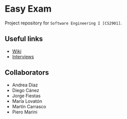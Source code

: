 # Easy Exam

Project repository for `Software Engineering I [CS2901]`. 

## Useful links

+ [Wiki](https://github.com/utec-cs2901-2019-2/easy-exam-grupo-iii/wiki)
+ [Interviews](docs/interviews)

## Collaborators

+ Andrea Diaz
+ Diego Cánez
+ Jorge Fiestas
+ María Lovatón
+ Martín Carrasco
+ Piero Marini
